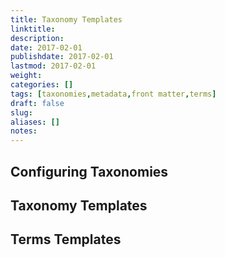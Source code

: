 ```yaml
---
title: Taxonomy Templates
linktitle:
description:
date: 2017-02-01
publishdate: 2017-02-01
lastmod: 2017-02-01
weight:
categories: []
tags: [taxonomies,metadata,front matter,terms]
draft: false
slug:
aliases: []
notes:
---
```


## Configuring Taxonomies

## Taxonomy Templates

## Terms Templates


